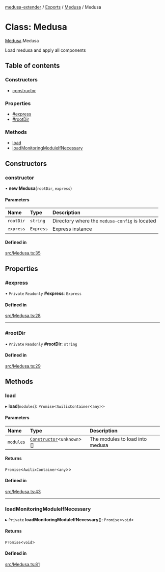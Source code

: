 [medusa-extender](../README.md) / [Exports](../modules.md) / [Medusa](../modules/Medusa.md) / Medusa

# Class: Medusa

[Medusa](../modules/Medusa.md).Medusa

Load medusa and apply all components

## Table of contents

### Constructors

- [constructor](Medusa.Medusa-1.md#constructor)

### Properties

- [#express](Medusa.Medusa-1.md##express)
- [#rootDir](Medusa.Medusa-1.md##rootdir)

### Methods

- [load](Medusa.Medusa-1.md#load)
- [loadMonitoringModuleIfNecessary](Medusa.Medusa-1.md#loadmonitoringmoduleifnecessary)

## Constructors

### constructor

• **new Medusa**(`rootDir`, `express`)

#### Parameters

| Name | Type | Description |
| :------ | :------ | :------ |
| `rootDir` | `string` | Directory where the `medusa-config` is located |
| `express` | `Express` | Express instance |

#### Defined in

[src/Medusa.ts:35](https://github.com/adrien2p/medusa-extender/blob/ef51195/src/Medusa.ts#L35)

## Properties

### #express

• `Private` `Readonly` **#express**: `Express`

#### Defined in

[src/Medusa.ts:28](https://github.com/adrien2p/medusa-extender/blob/ef51195/src/Medusa.ts#L28)

___

### #rootDir

• `Private` `Readonly` **#rootDir**: `string`

#### Defined in

[src/Medusa.ts:29](https://github.com/adrien2p/medusa-extender/blob/ef51195/src/Medusa.ts#L29)

## Methods

### load

▸ **load**(`modules`): `Promise`<`AwilixContainer`<`any`\>\>

#### Parameters

| Name | Type | Description |
| :------ | :------ | :------ |
| `modules` | [`Constructor`](../modules/core_types.md#constructor)<`unknown`\>[] | The modules to load into medusa |

#### Returns

`Promise`<`AwilixContainer`<`any`\>\>

#### Defined in

[src/Medusa.ts:43](https://github.com/adrien2p/medusa-extender/blob/ef51195/src/Medusa.ts#L43)

___

### loadMonitoringModuleIfNecessary

▸ `Private` **loadMonitoringModuleIfNecessary**(): `Promise`<`void`\>

#### Returns

`Promise`<`void`\>

#### Defined in

[src/Medusa.ts:81](https://github.com/adrien2p/medusa-extender/blob/ef51195/src/Medusa.ts#L81)
